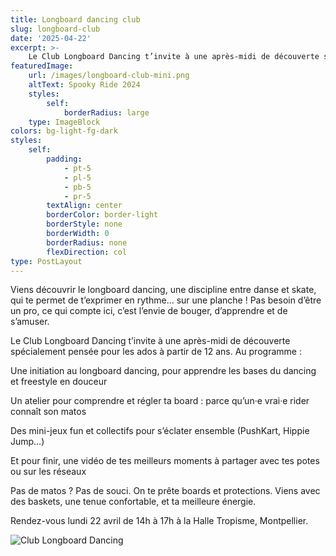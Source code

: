 ```yaml
---
title: Longboard dancing club
slug: longboard-club
date: '2025-04-22'
excerpt: >-
    Le Club Longboard Dancing t’invite à une après-midi de découverte spécialement pensée pour les ados à partir de 12 ans !
featuredImage:
    url: /images/longboard-club-mini.png
    altText: Spooky Ride 2024
    styles:
        self:
            borderRadius: large
    type: ImageBlock
colors: bg-light-fg-dark
styles:
    self:
        padding:
            - pt-5
            - pl-5
            - pb-5
            - pr-5
        textAlign: center
        borderColor: border-light
        borderStyle: none
        borderWidth: 0
        borderRadius: none
        flexDirection: col
type: PostLayout
---
```


Viens découvrir le longboard dancing, une discipline entre danse et skate, qui te permet de t’exprimer en rythme… sur une planche ! Pas besoin d’être un pro, ce qui compte ici, c’est l’envie de bouger, d’apprendre et de s’amuser.

Le Club Longboard Dancing t’invite à une après-midi de découverte spécialement pensée pour les ados à partir de 12 ans.
Au programme :

Une initiation au longboard dancing, pour apprendre les bases du dancing et freestyle en douceur

Un atelier pour comprendre et régler ta board : parce qu’un·e vrai·e rider connaît son matos

Des mini-jeux fun et collectifs pour s’éclater ensemble (PushKart, Hippie Jump…)

Et pour finir, une vidéo de tes meilleurs moments à partager avec tes potes ou sur les réseaux

Pas de matos ? Pas de souci. On te prête boards et protections.
Viens avec des baskets, une tenue confortable, et ta meilleure énergie.

Rendez-vous lundi 22 avril de 14h à 17h à la Halle Tropisme, Montpellier.

![Club Longboard Dancing](/images/longboard-club.png)
